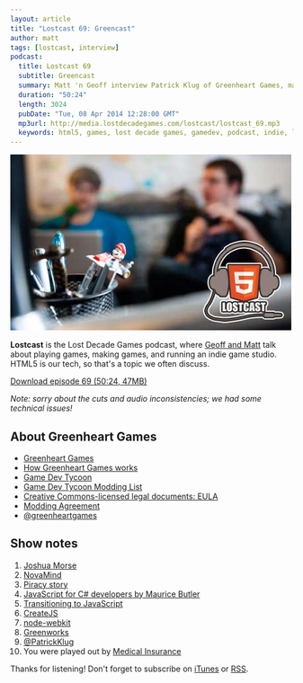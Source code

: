 ```yaml
---
layout: article
title: "Lostcast 69: Greencast"
author: matt
tags: [lostcast, interview]
podcast:
  title: Lostcast 69
  subtitle: Greencast
  summary: Matt 'n Geoff interview Patrick Klug of Greenheart Games, makers of Game Dev Tycoon.
  duration: "50:24"
  length: 3024
  pubDate: "Tue, 08 Apr 2014 12:28:00 GMT"
  mp3url: http://media.lostdecadegames.com/lostcast/lostcast_69.mp3
  keywords: html5, games, lost decade games, gamedev, podcast, indie, lostcast, greenheart games, game dev tycoon
---
```

<div class="full-frame">
	<img alt="Lostcast gamedev podcast" src="/media/images/lostcast/splash.jpg" width="500" height="313">
</div>

**Lostcast** is the Lost Decade Games podcast, where [Geoff and Matt](/about/) talk about playing games, making games, and running an indie game studio. HTML5 is our tech, so that's a topic we often discuss.

<a class="download-podcast" href="http://media.lostdecadegames.com/lostcast/lostcast_69.mp3">
	Download episode 69 (50:24, 47MB)
</a>

_Note: sorry about the cuts and audio inconsistencies; we had some technical issues!_

## About Greenheart Games

* [Greenheart Games](http://www.greenheartgames.com/)
* [How Greenheart Games works](http://www.greenheartgames.com/jobs/)
* [Game Dev Tycoon](http://www.greenheartgames.com/app/game-dev-tycoon/)
* [Game Dev Tycoon Modding List](http://forum.greenheartgames.com/t/official-mod-list/9140)
* [Creative Commons-licensed legal documents: EULA](http://www.greenheartgames.com/legal/game-dev-tycoon-eula/)
* [Modding Agreement](http://www.greenheartgames.com/legal/game-dev-tycoon-modding-agreement/)
* [@greenheartgames](https://twitter.com/greenheartgames)

## Show notes

1. [Joshua Morse](http://www.jmflava.com/)
1. [NovaMind](http://www.novamind.com/)
1. [Piracy story](http://www.greenheartgames.com/2013/04/29/what-happens-when-pirates-play-a-game-development-simulator-and-then-go-bankrupt-because-of-piracy/)
1. [JavaScript for C# developers by Maurice Butler](http://mauricebutler.wordpress.com/2011/11/07/getting-started-with-javascript-with-a-c-background/)
1. [Transitioning to JavaScript](http://mauricebutler.github.io/TransitioningToJavaScript/slides.html)
1. [CreateJS](http://www.createjs.com/#!/CreateJS)
1. [node-webkit](https://github.com/rogerwang/node-webkit)
1. [Greenworks](https://github.com/greenheartgames/greenworks)
1. [@PatrickKlug](https://twitter.com/PatrickKlug)
1. You were played out by [Medical Insurance](http://www.wushuplaya.com/boundtogether/)

Thanks for listening! Don't forget to subscribe on [iTunes](http://itunes.apple.com/us/podcast/lostcast/id481950724) or [RSS](/lostcast.xml).
